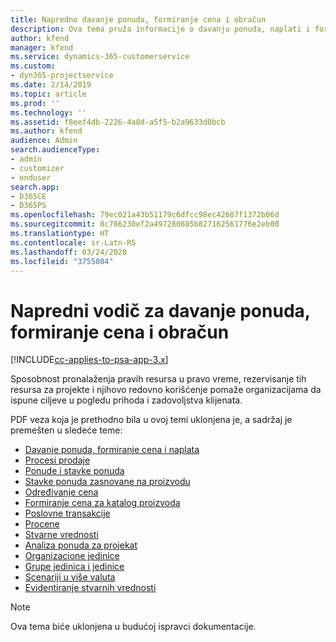 ```yaml
---
title: Napredno davanje ponuda, formiranje cena i obračun
description: Ova tema pruža informacije o davanju ponuda, naplati i formiranju cena u rešenju Project Service Automation.
author: kfend
manager: kfend
ms.service: dynamics-365-customerservice
ms.custom:
- dyn365-projectservice
ms.date: 2/14/2019
ms.topic: article
ms.prod: ''
ms.technology: ''
ms.assetid: f8eef4db-2226-4a8d-a5f5-b2a9633d0bcb
ms.author: kfend
audience: Admin
search.audienceType:
- admin
- customizer
- enduser
search.app:
- D365CE
- D365PS
ms.openlocfilehash: 79ec021a43b51179c6dfcc98ec42687f1372b06d
ms.sourcegitcommit: 8c786230ef2a497280885b827162561776e2eb00
ms.translationtype: HT
ms.contentlocale: sr-Latn-RS
ms.lasthandoff: 03/24/2020
ms.locfileid: "3755084"
---
```

# <a name="advanced-quoting-pricing-and-billing-guide"></a>Napredni vodič za davanje ponuda, formiranje cena i obračun

[!INCLUDE[cc-applies-to-psa-app-3.x](../../includes/cc-applies-to-psa-app-3x.md)]

Sposobnost pronalaženja pravih resursa u pravo vreme, rezervisanje tih resursa za projekte i njihovo redovno korišćenje pomaže organizacijama da ispune ciljeve u pogledu prihoda i zadovoljstva klijenata. 

PDF veza koja je prethodno bila u ovoj temi uklonjena je, a sadržaj je premešten u sledeće teme:

- [Davanje ponuda, formiranje cena i naplata](../quote-bill-price.md)
- [Procesi prodaje](../basic-sales-process.md)
- [Ponude i stavke ponuda](../basic-quote-lines.md)
- [Stavke ponuda zasnovane na proizvodu](../product-based-quote-lines.md)
- [Određivanje cena](../basic-pricing.md)
- [Formiranje cena za katalog proizvoda](../product-catalog-pricing.md)
- [Poslovne transakcije](../basic-business-transactions.md)
- [Procene](../estimates.md)
- [Stvarne vrednosti](../actuals.md)
- [Analiza ponuda za projekat](../basic-analyzing-quotes.md)
- [Organizacione jedinice](../advanced-organizational.md)
- [Grupe jedinica i jedinice](../advanced-units.md)
- [Scenariji u više valuta](../advanced-currency.md)
- [Evidentiranje stvarnih vrednosti](../advanced-actuals.md)

> [!NOTE]
> Ova tema biće uklonjena u budućoj ispravci dokumentacije. 
